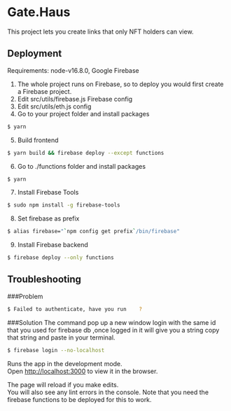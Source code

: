 # Gate.Haus

This project lets you create links that only NFT holders can view.  

## Deployment

Requirements: node-v16.8.0, Google Firebase

1. The whole project runs on Firebase, so to deploy you would first create a Firebase project.
2. Edit src/utils/firebase.js Firebase config
3. Edit src/utils/eth.js config
4. Go to your project folder and install packages 
```bash
$ yarn
```
5. Build frontend 
```bash
$ yarn build && firebase deploy --except functions
```
6. Go to ./functions folder and install packages
```bash
$ yarn
```
7. Install Firebase Tools 
```bash
$ sudo npm install -g firebase-tools
```
8. Set firebase as prefix 
```bash
$ alias firebase="`npm config get prefix`/bin/firebase"
```
9. Install Firebase backend
```bash
$ firebase deploy --only functions 
```

## Troubleshooting

###Problem
```bash
$ Failed to authenticate, have you run    ?
```
###Solution
The command pop up a new window login with the same id that you used for firebase db ,once logged in it will give you a string copy that string and paste in your terminal.
```bash
$ firebase login --no-localhost
```


Runs the app in the development mode.\
Open [http://localhost:3000](http://localhost:3000) to view it in the browser.

The page will reload if you make edits.\
You will also see any lint errors in the console.
Note that you need the firebase functions to be deployed for this to work.
